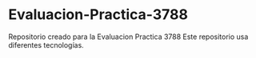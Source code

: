 # Evaluacion-Practica-3788
Repositorio creado para la Evaluacion Practica 3788
Este repositorio usa diferentes tecnologías.
